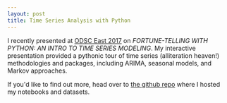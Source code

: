 ```yaml
---
layout: post
title: Time Series Analysis with Python
---
```


I recently presented at [ODSC East 2017](https://www.odsc.com/boston) on _FORTUNE-TELLING WITH PYTHON: AN INTRO TO TIME SERIES MODELING_. My interactive presentation provided a pythonic tour of time series (alliteration heaven!) methodologies and packages, including ARIMA, seasonal models, and Markov approaches.

If you'd like to find out more, head over to [the github repo](https://github.com/ultimatist/ODSC17) where I hosted my notebooks and datasets.
